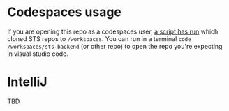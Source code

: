 # Codespaces usage

If you are opening this repo as a codespaces user, [a script has run](./.devcontainer/sts-multi/clone-repos.sh) which cloned STS repos to `/workspaces`. You can run in a terminal `code /workspaces/sts-backend` (or other repo) to open the repo you're expecting in visual studio code.

# IntelliJ

TBD
